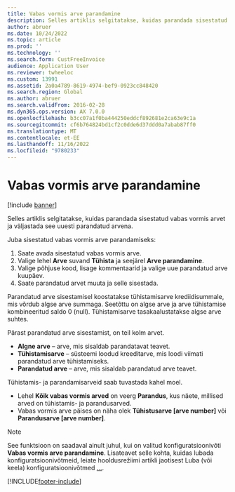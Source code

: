 ```yaml
---
title: Vabas vormis arve parandamine
description: Selles artiklis selgitatakse, kuidas parandada sisestatud vabas vormis arvet ja väljastada see uuesti parandatud arvena.
author: abruer
ms.date: 10/24/2022
ms.topic: article
ms.prod: ''
ms.technology: ''
ms.search.form: CustFreeInvoice
audience: Application User
ms.reviewer: twheeloc
ms.custom: 13991
ms.assetid: 2a0a4789-8619-4974-bef9-0923cc848420
ms.search.region: Global
ms.author: abruer
ms.search.validFrom: 2016-02-28
ms.dyn365.ops.version: AX 7.0.0
ms.openlocfilehash: b3cc07a1f0ba444250eddcf892681e2ca63e9c1a
ms.sourcegitcommit: cf6b764824bd1cf2c0dde6d37ddd0a7abab87ff0
ms.translationtype: MT
ms.contentlocale: et-EE
ms.lasthandoff: 11/16/2022
ms.locfileid: "9780233"
---
```

# <a name="correct-a-free-text-invoice"></a>Vabas vormis arve parandamine

[!include [banner](../includes/banner.md)]

Selles artiklis selgitatakse, kuidas parandada sisestatud vabas vormis arvet ja väljastada see uuesti parandatud arvena.

Juba sisestatud vabas vormis arve parandamiseks: 
1. Saate avada sisestatud vabas vormis arve. 
2. Valige lehel **Arve** suvand **Tühista** ja seejärel **Arve parandamine**. 
3. Valige põhjuse kood, lisage kommentaarid ja valige uue parandatud arve kuupäev.
4. Saate parandatud arvet muuta ja selle sisestada. 

Parandatud arve sisestamisel koostatakse tühistamisarve krediidisummale, mis võrdub algse arve summaga. Seetõttu on algse arve ja arve tühistamise kombineeritud saldo 0 (null). Tühistamisarve tasakaalustatakse algse arve suhtes. 

Pärast parandatud arve sisestamist, on teil kolm arvet.

-   **Algne arve** – arve, mis sisaldab parandatavat teavet.
-   **Tühistamisarve** – süsteemi loodud kreeditarve, mis loodi viimati parandatud arve tühistamiseks.
-   **Parandatud arve** – arve, mis sisaldab parandatud arve teavet.

Tühistamis- ja parandamisarveid saab tuvastada kahel moel.

-   Lehel **Kõik vabas vormis arved** on veerg **Parandus**, kus näete, millised arved on tühistamis- ja parandusarved.
-   Vabas vormis arve päises on näha olek **Tühistusarve \[arve number\]** või **Parandusarve \[arve number\]**.

> [!NOTE]
> See funktsioon on saadaval ainult juhul, kui on valitud konfiguratsioonivõti **Vabas vormis arve parandamine**. Lisateavet selle kohta, kuidas lubada konfiguratsioonivõtmeid, leiate hooldusrežiimi artikli jaotisest Luba (või keela) konfiguratsioonivõtmed [...](../../fin-ops-core/dev-itpro/sysadmin/maintenance-mode.md). 





[!INCLUDE[footer-include](../../includes/footer-banner.md)]
